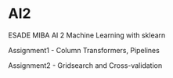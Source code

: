 # AI2
ESADE MIBA AI 2
Machine Learning  with sklearn 

Assignment1 - Column Transformers, Pipelines

Assignment2 - Gridsearch and Cross-validation
